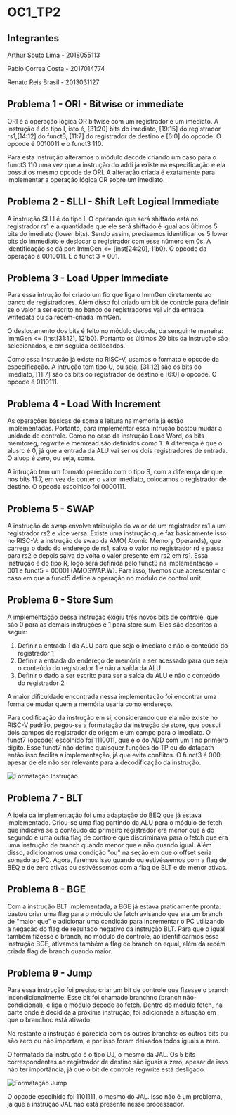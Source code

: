 # OC1_TP2

## Integrantes
Arthur Souto Lima - 2018055113

Pablo Correa Costa - 2017014774

Renato Reis Brasil - 2013031127


## Problema 1 - ORI - Bitwise or immediate
ORI é a operação lógica OR bitwise com um registrador e um imediato. A instrução é do tipo I, isto é, [31:20] bits do imediato, [19:15] do registrador rs1,[14:12] do funct3, [11:7] do registrador de destino e [6:0] do opcode. O opcode é 0010011 e o funct3 110.

Para esta instrução alteramos o módulo decode criando um caso para o funct3 110 uma vez que a instrução do addi já existe na especificação e ela possui os mesmo opcode de ORI. A alteração criada é exatamente para implementar a operação lógica OR sobre um imediato.

## Problema 2 - SLLI - Shift Left Logical Immediate
A instrução SLLI é do tipo I. O operando que será shiftado está no registrador rs1 e a quantidade que ele será shiftado é igual aos últimos 5 bits do imediato (lower bits).
Sendo assim, precisamos identificar os 5 lower bits do immediato e deslocar o registrador com esse número em 0s. A identificação se dá por: ImmGen <= {inst[24:20], 1'b0}. O opcode da operação é 0010011. E o funct 3  = 001.

## Problema 3 - Load Upper Immediate
Para essa intrução foi criado um fio que liga o ImmGen diretamente ao banco de registradores. Além disso foi criado um bit de controle para definir se o valor a ser escrito no banco de registradores vai vir da entrada writedata ou da recém-criada ImmGen.

O deslocamento dos bits é feito no módulo decode, da senguinte maneira: ImmGen <= {inst[31:12], 12'b0}. Portanto os últimos 20 bits da instrução são selecionados, e em seguida deslocados.

Como essa instrução já existe no RISC-V, usamos o formato e opcode da especificação. A intrução tem tipo U, ou seja, [31:12] são os bits do imediato, [11:7] são os bits do registrador de destino e [6:0] o opcode. O opcode é 0110111.

## Problema 4 - Load With Increment
As operações básicas de soma e leitura na memória já estão implementadas. Portanto, para implementar essa intrução bastou mudar a unidade de controle. Como no caso da instrução Load Word, os bits memtoreg, regwrite e memread são definidos como 1. A diferença é que o alusrc é 0, já que a entrada da ALU vai ser os dois registradores de entrada. O aluop é zero, ou seja, soma.

A intrução tem um formato parecido com o tipo S, com a diferença de que nos bits 11:7, em vez de conter o valor imediato, colocamos o registrador de destino. O opcode escolhido foi 0000111.

## Problema 5 - SWAP
A instrução de swap envolve atribuição do valor de um registrador rs1 a um registrador rs2 e vice versa. Existe uma instrução que faz basicamente isso no RISC-V: a instrução de swap da AMO( Atomic Memory Operands), que carrega o dado do endereço de rs1, salva o valor no registrador rd e passa para rs2 e depois salva de volta o valor presente em rs2 em rs1. Essa instrução é do tipo R, logo será definida pelo funct3 na implementacao = 001 e funct5 = 00001 (AMOSWAP.W). Para isso, tivemos que acrescentar o caso em que a funct5 define a operação no módulo de control unit.

## Problema 6 - Store Sum
A implementação dessa instrução exigiu três novos bits de controle, que são 0 para as demais instruções e 
1 para store sum. Eles são descritos a seguir:

1. Definir a entrada 1 da ALU para que seja o imediato e não o conteúdo do registrador 1
2. Definir a entrada do endereço de memória a ser acessado para que seja o conteúdo do registrador 1
e não a saída da ALU
3. Definir o dado a ser escrito para ser a saída da ALU e não o conteúdo do registrador 2

A maior dificuldade encontrada nessa implementação foi encontrar uma forma de mudar quem a memória 
usaria como endereço. 

Para codificação da instrução em si, considerando que ela não existe no RISC-V padrão, pegou-se a formatação da instrução
de store, que possui dois campos de registrador de origem e um campo para o imediato. 
O funct7 (opcode) escolhido foi 1110011, que é o do ADD com um 1 no primeiro dígito. Esse funct7 não define 
quaisquer funções do TP ou do datapath então isso facilita a implementação, já que evita conflitos. 
O funct3 é 000, apesar de ele não ser relevante para a decodificação da instrução. 

![Formatação Instrução](https://i.imgur.com/KB3Ec2l.png)



## Problema 7 - BLT
A ideia da implementação foi uma adaptação do BEQ que já estava implementado. Criou-se uma flag 
partindo da ALU para o módulo de fetch que indicava se o conteúdo do primeiro registrador era 
menor que a do segundo e uma outra flag de controle que discriminava para o fetch que era uma 
instrução de branch quando menor que e não quando igual. Além disso, adicionamos uma condição 
"ou" na seção em que o offset seria somado ao PC. Agora, faremos isso quando ou estivéssemos 
com a flag de BEQ e de zero ativas ou estivéssemos com a flag de BLT e de menor ativas.


## Problema 8 - BGE
Com a instrução BLT implementada, a BGE já estava praticamente pronta: bastou criar uma flag para 
o módulo de fetch avisando que era um branch de "maior que" e adicionar uma condição para 
incrementar o PC utilizando a negação do flag de resultado negativo da instrução BLT. Para que 
o igual também fizesse o branch, no módulo de controle, ao identificarmos essa instrução BGE, 
ativamos também a flag de branch on equal, além da recém criada flag de branch quando maior.

## Problema 9 - Jump
Para essa instrução foi preciso criar um bit de controle que fizesse o branch incondicionalmente.
Esse bit foi chamado branchnc (branch não-condicional), e liga o módulo decode ao fetch. Dentro do
módulo fetch, na parte onde é decidida a próxima instrução, foi adicionada a situação em que o branchnc está ativado.

No restante a instrução é parecida com os outros branchs: os outros bits ou são zero ou não importam, e 
por isso foram deixados todos iguais a zero.

O formatado da instrução é o tipo UJ, o mesmo da JAL. Os 5 bits correspondentes ao 
registrador de destino são iguais a zero, apesar de isso não ter importância, já 
que o bit de controle regwrite está desligado.

![Formatação Jump](https://imgur.com/OOo0brx.png)

O opcode escolhido foi 1101111, o mesmo do JAL. Isso não é um problema, já que a instrução 
JAL não está presente nesse processador.

